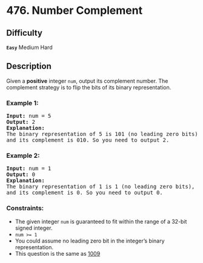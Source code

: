 # 476. Number Complement

## Difficulty

**`Easy`** Medium Hard

## Description

Given a **positive** integer `num`, output its complement number. The complement strategy is to flip the bits of its binary representation.

### Example 1:

<pre>
<b>Input:</b> num = 5
<b>Output:</b> 2
<b>Explanation:</b> 
The binary representation of 5 is 101 (no leading zero bits), 
and its complement is 010. So you need to output 2.
</pre>

### Example 2:

<pre>
<b>Input:</b> num = 1
<b>Output:</b> 0
<b>Explanation:</b> 
The binary representation of 1 is 1 (no leading zero bits), 
and its complement is 0. So you need to output 0.
</pre>

### Constraints:

* The given integer `num` is guaranteed to fit within the range of a 32-bit signed integer.
* `num >= 1`
* You could assume no leading zero bit in the integer’s binary representation.
* This question is the same as [1009](https://leetcode.com/problems/complement-of-base-10-integer/)
